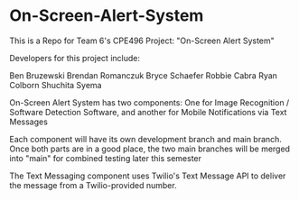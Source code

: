 # On-Screen-Alert-System
This is a Repo for Team 6's CPE496 Project: "On-Screen Alert System"

Developers for this project include:

Ben Bruzewski
Brendan Romanczuk
Bryce Schaefer
Robbie Cabra
Ryan Colborn
Shuchita Syema

On-Screen Alert System has two components: One for Image Recognition / Software Detection Software, and another for Mobile Notifications via Text Messages

Each component will have its own development branch and main branch. Once both parts are in a good place, the two main branches will be merged into "main" for combined testing later this semester

The Text Messaging component uses Twilio's Text Message API to deliver the message from a Twilio-provided number.
